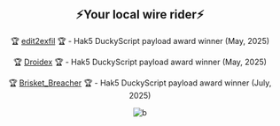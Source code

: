 <div align="center">

## ⚡Your local wire rider⚡

🏆 [edit2exfil](https://payloadhub.com/blogs/payloads/edit2exfil) 🏆 - Hak5 DuckyScript payload award winner (May, 2025)

🏆 [Droidex](https://payloadhub.com/blogs/payloads/droidex) 🏆 - Hak5 DuckyScript payload award winner (May, 2025)

🏆 [Brisket_Breacher](https://payloadhub.com/blogs/payloads/brisket_breacher) 🏆 - Hak5 DuckyScript payload award winner (July, 2025)

![b](https://github.com/user-attachments/assets/b9c3e37f-26a1-47e4-bbdd-04ca51d201fb)

</div>
